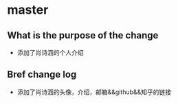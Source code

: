 # master
## What is the purpose of the change
* 添加了肖诗涵的个人介绍
## Bref change log
* 添加了肖诗涵的头像，介绍，邮箱&&github&&知乎的链接
